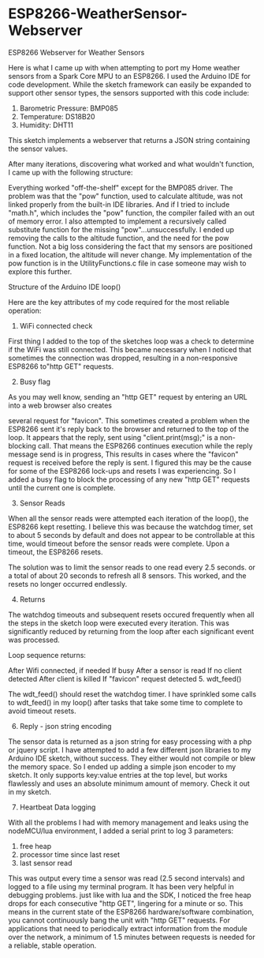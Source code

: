 # ESP8266-WeatherSensor-Webserver

ESP8266 Webserver for Weather Sensors

Here is what I came up with when attempting to port my Home weather sensors from a Spark Core MPU to an ESP8266. I used the Arduino IDE for code development. While the sketch framework can easily be expanded to support other sensor types, the   sensors supported with this code include:

1. Barometric Pressure: BMP085
2. Temperature:         DS18B20
3. Humidity:            DHT11

This sketch implements a webserver that returns a JSON string containing the sensor values.  

After many iterations, discovering what worked and what wouldn't function, I came up with the following structure:

Everything worked "off-the-shelf" except for the BMP085 driver. The problem was that the "pow" function, used to calculate altitude, was not linked properly from the built-in IDE libraries. And if I tried to include "math.h",  which includes the "pow" function, the compiler failed with an out of memory error. I also attempted to implement a recursively called substitute function for the missing "pow"...unsuccessfully. I ended up removing the calls to the altitude function, and the need for the pow function. Not a big loss considering the fact that my sensors are positioned in a fixed location, the altitude will never change. My implementation of the pow function is in the UtilityFunctions.c file in case someone may wish to explore this further.

Structure of the Arduino IDE loop()

Here are the key attributes of my code required for the most reliable operation:

1. WiFi connected check

First thing I added to the top of the sketches loop was a check to determine if the WiFi was still connected. This became necessary when I noticed that sometimes the connection was dropped, resulting in a non-responsive ESP8266 to"http GET" requests.

2. Busy flag

As you may well know, sending an "http GET" request by entering an URL into a web browser also creates

several request for "favicon". This sometimes created a problem when the ESP8266 sent it's reply back to the browser and returned to the top of the loop. It appears that the reply, sent using "client.print(msg);" is a non-blocking call. That means the ESP8266 continues execution while the reply message send is in progress, This results in cases where the "favicon" request is received before the reply is sent. I figured this may be the cause for some of the ESP8266 lock-ups and resets I was experiencing. So I added a busy flag to block the processing of any new "http GET" requests until the current one is complete.

3. Sensor Reads

When all the sensor reads were attempted each iteration of the loop(), the ESP8266 kept resetting. I believe this was because the watchdog timer, set to about 5 seconds by default and does not appear to be controllable at this time, would timeout before the sensor reads were complete. Upon a timeout, the ESP8266 resets.

The solution was to limit the sensor reads to one read every 2.5 seconds. or a total of about 20 seconds to refresh all 8 sensors. This worked, and the resets no longer occurred endlessly.

4. Returns

The watchdog timeouts and subsequent resets  occured frequently when all the steps in the sketch loop were executed every iteration. This was significantly reduced by returning from the loop after each significant event was processed.

Loop sequence returns:

After Wifi connected, if needed
If busy
After a sensor is read
If no client detected
After client is killed
If "favicon" request detected
5. wdt_feed()

The wdt_feed() should reset the watchdog timer. I have sprinkled some calls to wdt_feed() in my loop() after tasks that take some time to complete to avoid timeout resets.

6. Reply - json string encoding

The sensor data is returned as a json string for easy processing with a php or jquery script. I have attempted to add a few different json libraries to my Arduino IDE sketch, without success. They either would not compile or blew the memory space. So I ended up adding a simple json encoder to my sketch. It only supports key:value entries at the top level, but works flawlessly and uses an absolute minimum amount of memory. Check it out in my sketch.

7. Heartbeat Data logging

With all the problems I had with memory management and leaks using the nodeMCU/lua environment, I added a serial print to log 3 parameters:

  1. free heap
  2. processor time since last reset
  3. last sensor read

This was output every time a sensor was read (2.5 second intervals) and logged to a file using my terminal program. It has been very helpful in debugging problems. just like with lua and the SDK, I noticed the free heap drops for each consecutive "http GET", lingering for a minute or so. This means in the current state of the ESP8266 hardware/software combination, you cannot continuously bang the unit with "http GET" requests. For applications that need to periodically extract information from the module over the network, a minimum of 1.5 minutes between requests is needed for a reliable, stable operation.
